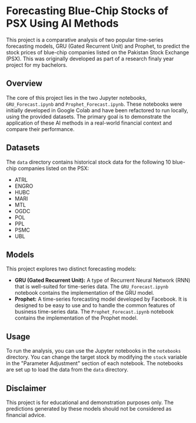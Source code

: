 # Forecasting Blue-Chip Stocks of PSX Using AI Methods

This project is a comparative analysis of two popular time-series forecasting models, GRU (Gated Recurrent Unit) and Prophet, to predict the stock prices of blue-chip companies listed on the Pakistan Stock Exchange (PSX). This was originally developed as part of a research finaly year project for my bachelors.

## Overview

The core of this project lies in the two Jupyter notebooks, `GRU_Forecast.ipynb` and `Prophet_Forecast.ipynb`. These notebooks were initially developed in Google Colab and have been refactored to run locally, using the provided datasets. The primary goal is to demonstrate the application of these AI methods in a real-world financial context and compare their performance.

## Datasets

The `data` directory contains historical stock data for the following 10 blue-chip companies listed on the PSX:

-   ATRL
-   ENGRO
-   HUBC
-   MARI
-   MTL
-   OGDC
-   POL
-   PPL
-   PSMC
-   UBL

## Models

This project explores two distinct forecasting models:

*   **GRU (Gated Recurrent Unit):** A type of Recurrent Neural Network (RNN) that is well-suited for time-series data. The `GRU_Forecast.ipynb` notebook contains the implementation of the GRU model.
*   **Prophet:** A time-series forecasting model developed by Facebook. It is designed to be easy to use and to handle the common features of business time-series data. The `Prophet_Forecast.ipynb` notebook contains the implementation of the Prophet model.

## Usage

To run the analysis, you can use the Jupyter notebooks in the `notebooks` directory. You can change the target stock by modifying the `stock` variable in the "Parameter Adjustment" section of each notebook. The notebooks are set up to load the data from the `data` directory.

## Disclaimer

This project is for educational and demonstration purposes only. The predictions generated by these models should not be considered as financial advice.